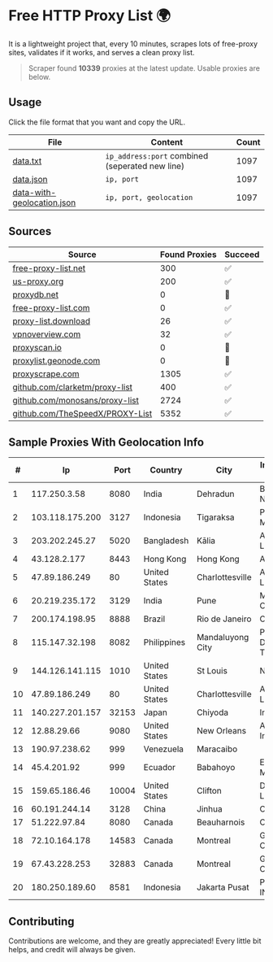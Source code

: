 
# Free HTTP Proxy List 🌍

It is a lightweight project that, every 10 minutes, scrapes lots of free-proxy sites, validates if it works, and serves a clean proxy list.


> Scraper found **10339** proxies at the latest update. Usable proxies are below.

## Usage

Click the file format that you want and copy the URL.


|File|Content|Count|
|----|-------|-----|
|[data.txt](https://raw.githubusercontent.com/themiralay/Proxy-List-World/master/data.txt)|`ip_address:port` combined (seperated new line)|1097|
|[data.json](https://raw.githubusercontent.com/themiralay/Proxy-List-World/master/data.json)|`ip, port`|1097|
|[data-with-geolocation.json](https://raw.githubusercontent.com/themiralay/Proxy-List-World/master/data-with-geolocation.json)|`ip, port, geolocation`|1097|

## Sources

|Source|Found Proxies|Succeed|
|------|-------------|-------|
|[free-proxy-list.net](https://free-proxy-list.net)|300|✅|
|[us-proxy.org](https://www.us-proxy.org)|200|✅|
|[proxydb.net](http://proxydb.net)|0|🚫|
|[free-proxy-list.com](https://free-proxy-list.com/?page=&port=&type%5B%5D=http&type%5B%5D=https&up_time=0&search=Search)|0|✅|
|[proxy-list.download](https://www.proxy-list.download/HTTP)|26|✅|
|[vpnoverview.com](https://vpnoverview.com/privacy/anonymous-browsing/free-proxy-servers)|32|✅|
|[proxyscan.io](https://www.proxyscan.io)|0|🚫|
|[proxylist.geonode.com](https://proxylist.geonode.com/api/proxy-list?limit=300&page=1&sort_by=lastChecked&sort_type=desc&protocols=http,https)|0|🚫|
|[proxyscrape.com](https://api.proxyscrape.com/v2/?request=displayproxies&protocol=http&timeout=10000&country=all&ssl=all&anonymity=all)|1305|✅|
|[github.com/clarketm/proxy-list](https://raw.githubusercontent.com/clarketm/proxy-list/master/proxy-list-raw.txt)|400|✅|
|[github.com/monosans/proxy-list](https://raw.githubusercontent.com/monosans/proxy-list/main/proxies/http.txt)|2724|✅|
|[github.com/TheSpeedX/PROXY-List](https://raw.githubusercontent.com/TheSpeedX/PROXY-List/master/http.txt)|5352|✅|


## Sample Proxies With Geolocation Info

|#|Ip|Port|Country|City|Internet Service Provider|
|-|--|----|-------|----|-------------------------|
|1|117.250.3.58|8080|India|Dehradun|Bharat Sanchar Nigam Ltd|
|2|103.118.175.200|3127|Indonesia|Tigaraksa|PT Perwira Media Solusi|
|3|203.202.245.27|5020|Bangladesh|Kālia|Aamra Networks Limited|
|4|43.128.2.177|8443|Hong Kong|Hong Kong|Aceville Pte.ltd|
|5|47.89.186.249|80|United States|Charlottesville|Alibaba.com LLC|
|6|20.219.235.172|3129|India|Pune|Microsoft Corporation|
|7|200.174.198.95|8888|Brazil|Rio de Janeiro|Claro S.A|
|8|115.147.32.198|8082|Philippines|Mandaluyong City|Philippine Long Distance Telephone Co.|
|9|144.126.141.115|1010|United States|St Louis|Nubes, LLC|
|10|47.89.186.249|80|United States|Charlottesville|Alibaba.com LLC|
|11|140.227.201.157|32153|Japan|Chiyoda|InfoSphere|
|12|12.88.29.66|9080|United States|New Orleans|AT&T Services, Inc.|
|13|190.97.238.62|999|Venezuela|Maracaibo||
|14|45.4.201.92|999|Ecuador|Babahoyo|Eliana Vanessa Morocho Oña|
|15|159.65.186.46|10004|United States|Clifton|DigitalOcean, LLC|
|16|60.191.244.14|3128|China|Jinhua|Chinanet|
|17|51.222.97.84|8080|Canada|Beauharnois|OVH SAS|
|18|72.10.164.178|14583|Canada|Montreal|GloboTech Communications|
|19|67.43.228.253|32883|Canada|Montreal|GloboTech Communications|
|20|180.250.189.60|8581|Indonesia|Jakarta Pusat|PT. TELKOM INDONESIA|



## Contributing

Contributions are welcome, and they are greatly appreciated! Every
little bit helps, and credit will always be given.

